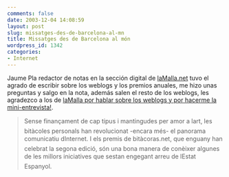 ```yaml
---
comments: false
date: 2003-12-04 14:08:59
layout: post
slug: missatges-des-de-barcelona-al-mn
title: Missatges des de Barcelona al món
wordpress_id: 1342
categories:
- Internet
---
```


Jaume Pla redactor de notas en la sección digital de [laMalla.net]() tuvo el agrado de escribir sobre los weblogs y los premios anuales, me hizo unas preguntas y salgo en la nota, además salen el resto de los weblogs, les agradezco a los de [laMalla por hablar sobre los weblogs y por hacerme la mini-entrevista!](http://www.lamalla.net/canal/digitalia/bitsel_lania/article.asp?id=141770).





> Sense finançament de cap tipus i mantingudes per amor a lart, les bitàcoles personals han revolucionat -encara més- el panorama comunicatiu dInternet. I els premis de bitàcoras.net, que enguany han celebrat la segona edició, són una bona manera de conèixer algunes de les millors iniciatives que sestan engegant arreu de lEstat Espanyol.




 
